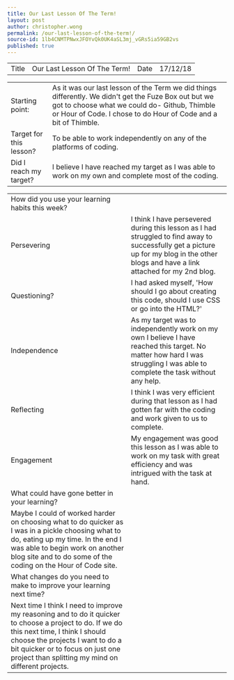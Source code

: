 ```yaml
---
title: Our Last Lesson Of The Term!
layout: post
author: christopher.wong
permalink: /our-last-lesson-of-the-term!/
source-id: 1lb4CNMTPNwxJFOYvQk0UK4aSL3mj_vGRs5ia59GB2vs
published: true
---
```

<table>
  <tr>
    <td>Title</td>
    <td>Our Last Lesson Of The Term!</td>
    <td>Date</td>
    <td>17/12/18</td>
  </tr>
</table>


<table>
  <tr>
    <td>Starting point:</td>
    <td>As it was our last lesson of the Term we did things differently. We didn't get the Fuze Box out but we got to choose what we could do- Github, Thimble or Hour of Code. I chose to do Hour of Code and a bit of Thimble.</td>
  </tr>
  <tr>
    <td>Target for this lesson?</td>
    <td>To be able to work independently on any of the platforms of coding.</td>
  </tr>
  <tr>
    <td>Did I reach my target? </td>
    <td>I believe I have reached my target as I was able to work on my own and complete most of the coding.</td>
  </tr>
</table>


<table>
  <tr>
    <td>How did you use your learning habits this week?</td>
    <td></td>
  </tr>
  <tr>
    <td>Persevering</td>
    <td>I think I have persevered during this lesson as I had struggled to find away to successfully get a picture up for my blog in the other blogs and have a link attached for my 2nd blog.</td>
  </tr>
  <tr>
    <td>Questioning?</td>
    <td>I had asked myself, 'How should I go about creating this code, should I use CSS or go into the HTML?'</td>
  </tr>
  <tr>
    <td>Independence</td>
    <td>As my target was to independently work on my own I believe I have reached this target. No matter how hard I was struggling I was able to complete the task without any help.</td>
  </tr>
  <tr>
    <td>Reflecting</td>
    <td>I think I was very efficient during that lesson as I had gotten far with the coding and work given to us to complete.</td>
  </tr>
  <tr>
    <td>Engagement</td>
    <td>My engagement was good this lesson as I was able to work on my task with great efficiency and was intrigued with the task at hand.</td>
  </tr>
  <tr>
    <td>What could have gone better in your learning?</td>
    <td></td>
  </tr>
  <tr>
    <td>Maybe I could of worked harder on choosing what to do quicker as I was in a pickle choosing what to do, eating up my time. In the end I was able to begin work on another blog site and to do some of the coding on the Hour of Code site. </td>
    <td></td>
  </tr>
  <tr>
    <td>What changes do you need to make to improve your learning next time?</td>
    <td></td>
  </tr>
  <tr>
    <td>Next time I think I need to improve my reasoning and to do it quicker to choose a project to do. If we do this next time, I think I should choose the projects I want to do a bit quicker or to focus on just one project than splitting my mind on different projects. </td>
    <td></td>
  </tr>
</table>


